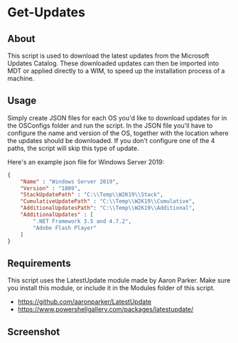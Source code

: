 # Get-Updates

## About
This script is used to download the latest updates from the Microsoft Updates Catalog. These downloaded updates can then be imported into MDT or applied directly to a WIM, to speed up the installation process of a machine.

## Usage
Simply create JSON files for each OS you'd like to download updates for in the OSConfigs folder and run the script.
In the JSON file you'll have to configure the name and version of the OS, together with the location where the updates should be downloaded.
If you don't configure one of the 4 paths, the script will skip this type of update.

Here's an example json file for Windows Server 2019:
```json
{
    "Name" : "Windows Server 2019",
    "Version" : "1809",
    "StackUpdatePath" : "C:\\Temp\\W2K19\\Stack",
    "CumulativeUpdatePath" : "C:\\Temp\\W2K19\\Cumulative",
    "AdditionalUpdatesPath": "C:\\Temp\\W2K19\\Additional",
    "AdditionalUpdates" : [
        ".NET Framework 3.5 and 4.7.2",
        "Adobe Flash Player"
    ]
}
```

## Requirements
This script uses the LatestUpdate module made by Aaron Parker. Make sure you install this module, or include it in the Modules folder of this script.
- https://github.com/aaronparker/LatestUpdate
- https://www.powershellgallery.com/packages/latestupdate/

## Screenshot